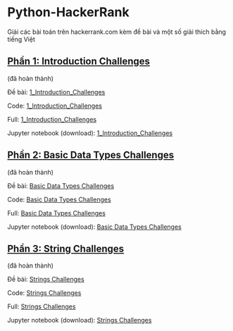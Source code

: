 # Python-HackerRank
Giải các bài toán trên hackerrank.com kèm đề bài và một số giải thích bằng tiếng Việt

## [Phần 1: Introduction Challenges](https://www.hackerrank.com/domains/python/py-introduction)
(đã hoàn thành)

Đề bài: [1_Introduction_Challenges](1_Introduction_Challenges/Docs/1_Introduction_Challenges.md)

Code: [1_Introduction_Challenges](/1_Introduction_Challenges/Code/)

Full: [1_Introduction_Challenges](1_Introduction_Challenges/Docs/1_Introduction_Challenges_JupyterNotebook.md)

Jupyter notebook (download): [1_Introduction_Challenges](/1_Introduction_Challenges/Docs/1_Introduction_Challenges_JupyterNotebook.ipynb)

## [Phần 2: Basic Data Types Challenges](https://www.hackerrank.com/domains/python/py-basic-data-types)
(đã hoàn thành)

Đề bài: [Basic Data Types Challenges](2-Basic-Data-Types-Challenges/Docs/2-Basic-Data-Types-Challenges.md)

Code: [Basic Data Types Challenges](/2-Basic-Data-Types-Challenges/Code/)

Full: [Basic Data Types Challenges](2-Basic-Data-Types-Challenges/Docs/2-Basic-Data-Types-Challenges-Jupyter.md)

Jupyter notebook (download): [Basic Data Types Challenges](2-Basic-Data-Types-Challenges/Docs/2-Basic-Data-Types-Challenges-Jupyter.ipynb)


## [Phần 3: String Challenges](https://www.hackerrank.com/domains/python/py-strings)
(đã hoàn thành)

Đề bài: [Strings Challenges](3-Strings-Challenges/Docs/3-Strings-Challenges.md)

Code: [Strings Challenges](/3-Strings-Challenges/Code/)

Full: [Strings Challenges](3-Strings-Challenges/Docs/3-Strings-Challenges-Jupyter-notebook.md)

Jupyter notebook (download): [Strings Challenges](3-Strings-Challenges/Docs/3-Strings-Challenges.ipynb)

